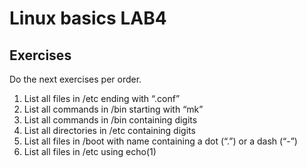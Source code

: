 # Linux basics LAB4

## Exercises

Do the next exercises per order.


1. List all files in /etc ending with “.conf”
2. List all commands in /bin starting with “mk”
3. List all commands in /bin containing digits
4. List all directories in /etc containing digits
5. List all files in /boot with name containing a dot (“.”) or a dash (“-”)
6. List all files in /etc using echo(1)